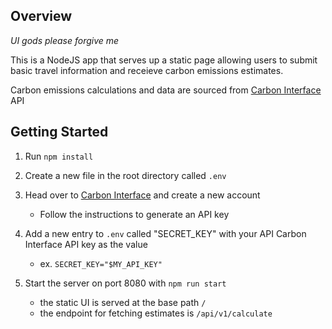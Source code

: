 ## Overview

_UI gods please forgive me_

This is a NodeJS app that serves up a static page allowing users to submit basic travel information and receieve carbon emissions estimates.

Carbon emissions calculations and data are sourced from [Carbon Interface](https://docs.carboninterface.com/#/) API

## Getting Started

1. Run `npm install`

2. Create a new file in the root directory called `.env`
3. Head over to [Carbon Interface](https://docs.carboninterface.com/#/) and create a new account
    - Follow the instructions to generate an API key
4. Add a new entry to `.env` called "SECRET_KEY" with your API Carbon Interface API key as the value
    - ex. `SECRET_KEY="$MY_API_KEY"`
5. Start the server on port 8080 with `npm run start`
    - the static UI is served at the base path `/`
    - the endpoint for fetching estimates is `/api/v1/calculate`